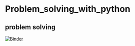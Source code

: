 # Problem_solving_with_python
problem solving
-------------------------------------------------
[![Binder](https://mybinder.org/badge_logo.svg)](https://mybinder.org/v2/gh/nevermind78/Problem_solving_with_python/master)
